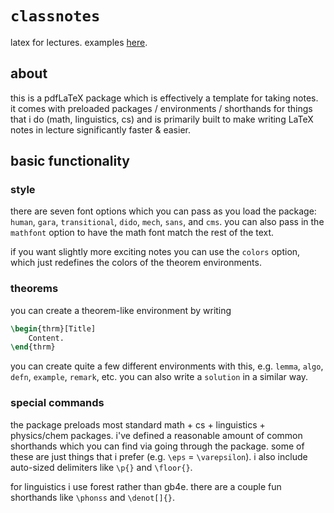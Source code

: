 # `classnotes`
latex for lectures. examples [here](https://web.stanford.edu/~rathi/notes/).

## about
this is a pdfLaTeX package which is effectively a template for taking notes. it comes with preloaded packages / environments / shorthands for things that i do (math, linguistics, cs) and is primarily built to make writing LaTeX notes in lecture significantly faster & easier.

## basic functionality

### style

there are seven font options which you can pass as you load the package: `human`, `gara`, `transitional`, `dido`, `mech`, `sans`, and `cms`. you can also pass in the `mathfont` option to have the math font match the rest of the text.

if you want slightly more exciting notes you can use the `colors` option, which just redefines the colors of the theorem environments.

### theorems

you can create a theorem-like environment by writing

```latex
\begin{thrm}[Title]
	Content.
\end{thrm}
```

you can create quite a few different environments with this, e.g. `lemma`, `algo`, `defn`, `example`, `remark`, etc. you can also write a `solution` in a similar way.

### special commands

the package preloads most standard math + cs + linguistics + physics/chem packages. i've defined a reasonable amount of common shorthands which you can find via going through the package. some of these are just things that i prefer (e.g. `\eps` = `\varepsilon`). i also include auto-sized delimiters like `\p{}` and `\floor{}`.

for linguistics i use forest rather than gb4e. there are a couple fun shorthands like `\phonss` and `\denot[]{}`.
